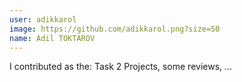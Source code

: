 ```yaml
---
user: adikkarol
image: https://github.com/adikkarol.png?size=50
name: Adil TOKTAROV
---
```

I contributed as the: Task 2 Projects, some reviews, ...
